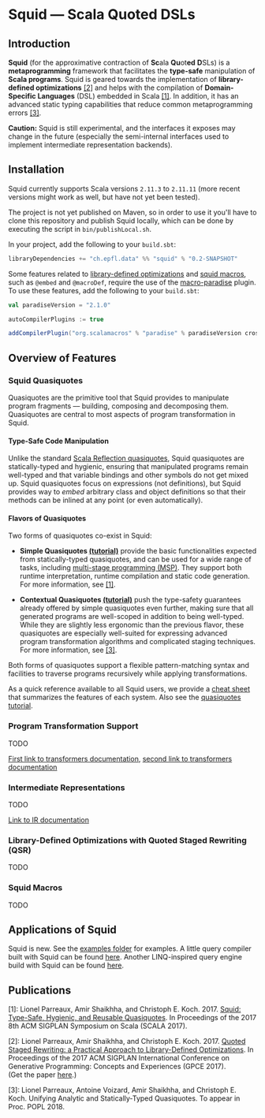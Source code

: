 # **Squid** ― Scala Quoted DSLs



## Introduction

**Squid** (for the approximative contraction of **Sc**ala **Qu**ot**ed** **D**SLs)
is a **metaprogramming** framework 
that facilitates the **type-safe** manipulation of **Scala programs**.
Squid is geared towards
the implementation of **library-defined optimizations** [[2]](#gpce17) and 
helps with the compilation of **Domain-Specific Languages** (DSL) embedded in Scala [[1]](#scala17).
In addition, it has an advanced static typing capabilities that reduce common metaprogramming errors [[3]](#popl18).

<!-- TODO: give concrete application examples to pique curiosity/generate interest -->

**Caution:** Squid is still experimental, and the interfaces it exposes may change in the future (especially the semi-internal interfaces used to implement intermediate representation backends).


## Installation

Squid currently supports Scala versions `2.11.3` to `2.11.11`
(more recent versions might work as well, but have not yet been tested).

The project is not yet published on Maven, 
so in order to use it you'll have to clone this repository
and publish Squid locally,
which can be done by executing the script in `bin/publishLocal.sh`.

In your project, add the following to your `build.sbt`:

```scala
libraryDependencies += "ch.epfl.data" %% "squid" % "0.2-SNAPSHOT"
```

Some features related to [library-defined optimizations](#qsr) and [squid macros](#smacros), 
such as `@embed` and `@macroDef`, 
require the use of the [macro-paradise](https://docs.scala-lang.org/overviews/macros/paradise.html)  plugin.
To use these features, add the following to your `build.sbt`:

```scala
val paradiseVersion = "2.1.0"

autoCompilerPlugins := true

addCompilerPlugin("org.scalamacros" % "paradise" % paradiseVersion cross CrossVersion.full)
```


## Overview of Features


### Squid Quasiquotes

Quasiquotes are the primitive tool that Squid provides to manipulate program fragments 
–– building, composing and decomposing them.
Quasiquotes are central to most aspects of program transformation in Squid.


#### Type-Safe Code Manipulation

Unlike the standard [Scala Reflection quasiquotes](https://docs.scala-lang.org/overviews/quasiquotes/intro.html),
Squid quasiquotes are statically-typed and hygienic, 
ensuring that manipulated programs remain well-typed 
and that variable bindings and other symbols do not get mixed up.
Squid quasiquotes focus on expressions (not definitions), but Squid provides way to _embed_ arbitrary class and object definitions so that their methods can be inlined at any point (or even automatically).


#### Flavors of Quasiquotes

Two forms of quasiquotes co-exist in Squid:

 * **Simple Quasiquotes [(tutorial)](/doc/tuto/Quasiquotes.md)** provide the basic functionalities expected from statically-typed quasiquotes,
   and can be used for a wide range of tasks, including [multi-stage programming (MSP)](https://en.wikipedia.org/wiki/Multi-stage_programming).
   They support both runtime interpretation, runtime compilation and static code generation.
   For more information, see [[1]](#scala17).

 * **Contextual Quasiquotes [(tutorial)](/doc/tuto/ContextualQuasiquotes.md)** 
   push the type-safety guarantees already offered by simple quasiquotes even further,
   making sure that all generated programs are well-scoped in addition to being well-typed.
   While they are slightly less ergonomic than the previous flavor, 
   these quasiquotes are especially well-suited for expressing advanced program transformation algorithms and complicated staging techniques.
   For more information, see [[3]](#popl18).

Both forms of quasiquotes support a flexible pattern-matching syntax 
and facilities to traverse programs recursively while applying transformations.

As a quick reference available to all Squid users, 
we provide a [cheat sheet](doc/reference/Quasiquotes.md) that summarizes the features of each system. Also see the [quasiquotes tutorial](/doc/tuto/Quasiquotes.md).



<a name="transformers"/>

### Program Transformation Support

TODO

[First link to transformers documentation](doc/Transformers.md),
[second link to transformers documentation](doc/reference/Transformers.md)


<a name="irs"/>

### Intermediate Representations

TODO

[Link to IR documentation](doc/Intermediate_Representations.md)


<a name="qsr"/>

### Library-Defined Optimizations with Quoted Staged Rewriting (QSR)

TODO



<a name="smacros"/>

### Squid Macros

TODO




## Applications of Squid

Squid is new. See the [examples folder](example/src/main/scala/) for examples. A little query compiler built with Squid can be found [here](https://github.com/epfldata/sc-public/tree/master/relation-dsl-squid). Another LINQ-inspired query engine build with Squid can be found [here](https://github.com/epfldata/dbstage).






## Publications

<a name="scala17">[1]</a>: 
Lionel Parreaux, Amir Shaikhha, and Christoph E. Koch. 2017.
[Squid: Type-Safe, Hygienic, and Reusable Quasiquotes](https://conf.researchr.org/event/scala-2017/scala-2017-papers-squid-type-safe-hygienic-and-reusable-quasiquotes). In Proceedings of the 2017 8th ACM SIGPLAN Symposium on Scala (SCALA 2017). 
<!-- https://doi.org/10.1145/3136000.3136005 -->

<a name="gpce17">[2]</a>: 
Lionel Parreaux, Amir Shaikhha, and Christoph E. Koch. 2017.
[Quoted Staged Rewriting: a Practical Approach to Library-Defined Optimizations](https://conf.researchr.org/event/gpce-2017/gpce-2017-gpce-2017-staged-rewriting-a-practical-approach-to-library-defined-optimization).
In Proceedings of the 2017 ACM SIGPLAN International Conference on Generative Programming: Concepts and Experiences (GPCE 2017).  
(Get the paper [here](https://infoscience.epfl.ch/record/231076).)

<a name="popl18">[3]</a>:
Lionel Parreaux, Antoine Voizard, Amir Shaikhha, and Christoph E. Koch.
Unifying Analytic and Statically-Typed Quasiquotes. To appear in Proc. POPL 2018.


